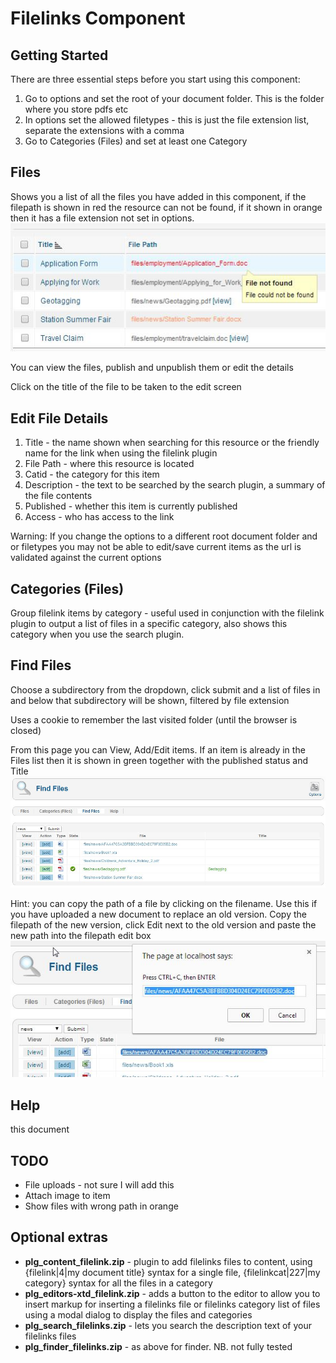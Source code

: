 # Filelinks Component

## Getting Started

There are three essential steps before you start using this component:

1.  Go to options and set the root of your document folder. This is the folder where you store pdfs etc
2.  In options set the allowed filetypes - this is just the file extension list, separate the extensions with a comma
3.  Go to Categories (Files) and set at least one Category

## Files

Shows you a list of all the files you have added in this component, if the filepath is shown in red the resource can not be found, if it shown in orange then it has a file extension not set in options.
![Files Screen](/com_filelinks_j25/media/help/files.jpg "Files screen")

You can view the files, publish and unpublish them or edit the details

Click on the title of the file to be taken to the edit screen

## Edit File Details

1.  Title - the name shown when searching for this resource or the friendly name for the link when using the filelink plugin
2.  File Path - where this resource is located
3.  Catid - the category for this item
4.  Description - the text to be searched by the search plugin, a summary of the file contents
5.  Published - whether this item is currently published
6.  Access - who has access to the link

Warning: If you change the options to a different root document folder and or filetypes you may not be able to edit/save current items as the url is validated against the current options

## Categories (Files)

Group filelink items by category - useful used in conjunction with the filelink plugin to output a list of files in a specific category, also shows this category when you use the search plugin. 

## Find Files

Choose a subdirectory from the dropdown, click submit and a list of files in and below that subdirectory will be shown, filtered by file extension

Uses a cookie to remember the last visited folder (until the browser is closed)

From this page you can View, Add/Edit items. If an item is already in the Files list then it is shown in green together with the published status and Title
![Find Files Screen](/com_filelinks_j25/media/help/find_files.jpg "Find Files screen")

Hint: you can copy the path of a file by clicking on the filename. Use this if you have uploaded a new document to replace an old version. Copy the filepath of the new version, click Edit next to the old version and paste the new path into the filepath edit box
![Find Files copy](/com_filelinks_j25/media/help/find_files_copy.jpg "Find Files copy")

## Help

this document

## TODO

* File uploads - not sure I will add this
* Attach image to item
* Show files with wrong path in orange

## Optional extras

*   **plg\_content\_filelink.zip** - plugin to add filelinks files to content, using {filelink|4|my document title} syntax for a single file, {filelinkcat|227|my category} syntax for all the files in a category 
*   **plg\_editors-xtd\_filelink.zip** - adds a button to the editor to allow you to insert markup for inserting a filelinks file or filelinks category list of files using a modal dialog to display the files and categories
*   **plg\_search\_filelinks.zip** - lets you search the description text of your filelinks files
*   **plg\_finder\_filelinks.zip** - as above for finder. NB. not fully tested
